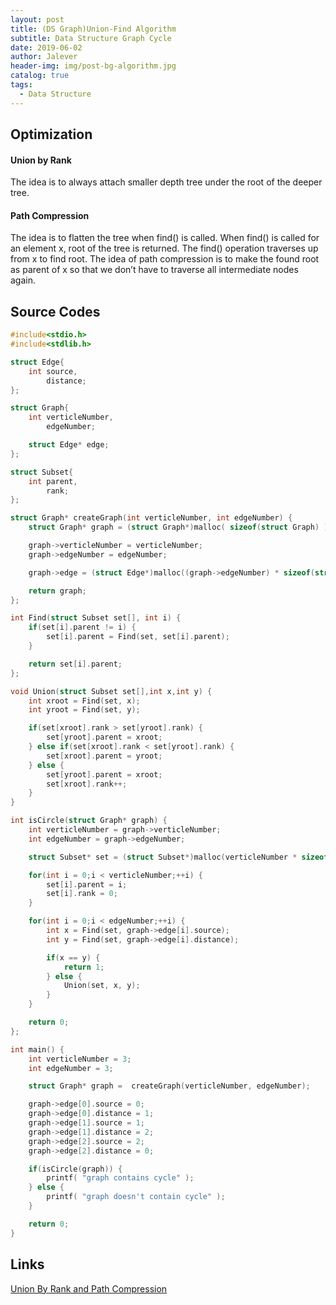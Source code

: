 ```yaml
---
layout: post
title: (DS Graph)Union-Find Algorithm
subtitle: Data Structure Graph Cycle
date: 2019-06-02
author: Jalever
header-img: img/post-bg-algorithm.jpg
catalog: true
tags:
  - Data Structure
---
```


## Optimization
#### Union by Rank  
The idea is to always attach smaller depth tree under the root of the deeper tree.

#### Path Compression
The idea is to flatten the tree when find() is called. When find() is called for an element x, root of the tree is returned. The find() operation traverses up from x to find root. The idea of path compression is to make the found root as parent of x so that we don’t have to traverse all intermediate nodes again.

## Source Codes
```c
#include<stdio.h>
#include<stdlib.h>

struct Edge{
    int source,
        distance;
};

struct Graph{
    int verticleNumber,
        edgeNumber;

    struct Edge* edge;
};

struct Subset{
    int parent,
        rank;
};

struct Graph* createGraph(int verticleNumber, int edgeNumber) {
    struct Graph* graph = (struct Graph*)malloc( sizeof(struct Graph) );

    graph->verticleNumber = verticleNumber;
    graph->edgeNumber = edgeNumber;

    graph->edge = (struct Edge*)malloc((graph->edgeNumber) * sizeof(struct Edge));

    return graph;
};

int Find(struct Subset set[], int i) {
    if(set[i].parent != i) {
        set[i].parent = Find(set, set[i].parent);
    }

    return set[i].parent;
};

void Union(struct Subset set[],int x,int y) {
    int xroot = Find(set, x);
    int yroot = Find(set, y);

    if(set[xroot].rank > set[yroot].rank) {
        set[yroot].parent = xroot;
    } else if(set[xroot].rank < set[yroot].rank) {
        set[xroot].parent = yroot;
    } else {
        set[yroot].parent = xroot;
        set[xroot].rank++;
    }
}

int isCircle(struct Graph* graph) {
    int verticleNumber = graph->verticleNumber;
    int edgeNumber = graph->edgeNumber;

    struct Subset* set = (struct Subset*)malloc(verticleNumber * sizeof(struct Subset));

    for(int i = 0;i < verticleNumber;++i) {
        set[i].parent = i;
        set[i].rank = 0;
    }

    for(int i = 0;i < edgeNumber;++i) {
        int x = Find(set, graph->edge[i].source);
        int y = Find(set, graph->edge[i].distance);

        if(x == y) {
            return 1;
        } else {
            Union(set, x, y);
        }
    }

    return 0;
};

int main() {
    int verticleNumber = 3;
    int edgeNumber = 3;

    struct Graph* graph =  createGraph(verticleNumber, edgeNumber);

    graph->edge[0].source = 0;
    graph->edge[0].distance = 1;
    graph->edge[1].source = 1;
    graph->edge[1].distance = 2;
    graph->edge[2].source = 2;
    graph->edge[2].distance = 0;

    if(isCircle(graph)) {
		printf( "graph contains cycle" );
    } else {
		printf( "graph doesn't contain cycle" );
    }

    return 0;
}
```

## Links
[Union By Rank and Path Compression](#https://www.geeksforgeeks.org/union-find-algorithm-set-2-union-by-rank/)
